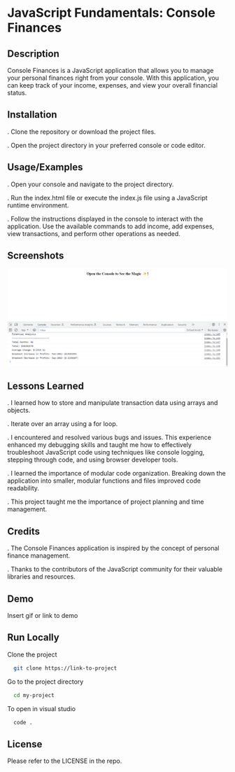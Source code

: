 
# JavaScript Fundamentals: Console Finances




## Description

Console Finances is a JavaScript application that allows you to manage your personal finances right from your console. With this application, you can keep track of your income, expenses, and view your overall financial status.


## Installation

. Clone the repository or download the project files.

. Open the project directory in your preferred console or code editor.
    
## Usage/Examples

. Open your console and navigate to the project directory.

. Run the index.html file or execute the index.js file using a JavaScript runtime environment.

. Follow the instructions displayed in the console to interact with the application.
Use the available commands to add income, add expenses, view transactions, and perform other operations as needed.
## Screenshots

![Console Finance](./images/data1.png)



## Lessons Learned

. I learned how to store and manipulate transaction data using arrays and objects.

. Iterate over an array using a for loop.

. I encountered and resolved various bugs and issues. This experience enhanced my debugging skills and taught me how to effectively troubleshoot JavaScript code using techniques like console logging, stepping through code, and using browser developer tools.

. I learned the importance of modular code organization. Breaking down the application into smaller, modular functions and files improved code readability.

. This project taught me the importance of project planning and time management.


## Credits

. The Console Finances application is inspired by the concept of personal finance management.

. Thanks to the contributors of the JavaScript community for their valuable libraries and resources.



## Demo

Insert gif or link to demo


## Run Locally

Clone the project

```bash
  git clone https://link-to-project
```

Go to the project directory

```bash
  cd my-project
```

To open in visual studio

```bash
  code .
```



## License

Please refer to the LICENSE in the repo.

